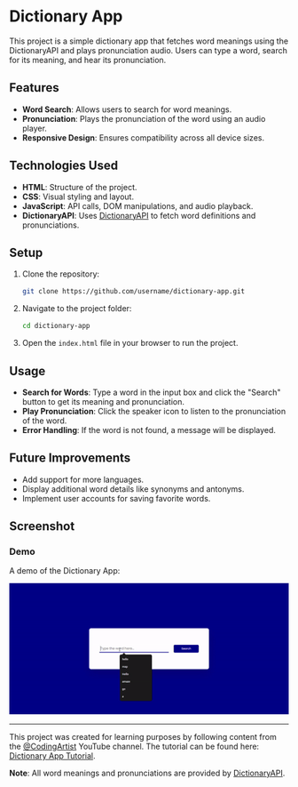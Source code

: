 # Dictionary App

This project is a simple dictionary app that fetches word meanings using the DictionaryAPI and plays pronunciation audio. Users can type a word, search for its meaning, and hear its pronunciation.

## Features

- **Word Search**: Allows users to search for word meanings.
- **Pronunciation**: Plays the pronunciation of the word using an audio player.
- **Responsive Design**: Ensures compatibility across all device sizes.

## Technologies Used

- **HTML**: Structure of the project.
- **CSS**: Visual styling and layout.
- **JavaScript**: API calls, DOM manipulations, and audio playback.
- **DictionaryAPI**: Uses [DictionaryAPI](https://dictionaryapi.dev/) to fetch word definitions and pronunciations.

## Setup

1. Clone the repository:
   ```bash
   git clone https://github.com/username/dictionary-app.git
   ```
2. Navigate to the project folder:
   ```bash
   cd dictionary-app
   ```
3. Open the `index.html` file in your browser to run the project.

## Usage

- **Search for Words**: Type a word in the input box and click the "Search" button to get its meaning and pronunciation.
- **Play Pronunciation**: Click the speaker icon to listen to the pronunciation of the word.
- **Error Handling**: If the word is not found, a message will be displayed.

## Future Improvements

- Add support for more languages.
- Display additional word details like synonyms and antonyms.
- Implement user accounts for saving favorite words.

## Screenshot

### Demo

A demo of the Dictionary App:

![Dictionary App](demo.gif)

---

This project was created for learning purposes by following content from the [@CodingArtist](https://www.youtube.com/@CodingArtist) YouTube channel. The tutorial can be found here: [Dictionary App Tutorial](https://www.youtube.com/watch?v=PUkgK7TI0x0).

**Note**: All word meanings and pronunciations are provided by [DictionaryAPI](https://dictionaryapi.dev/).
